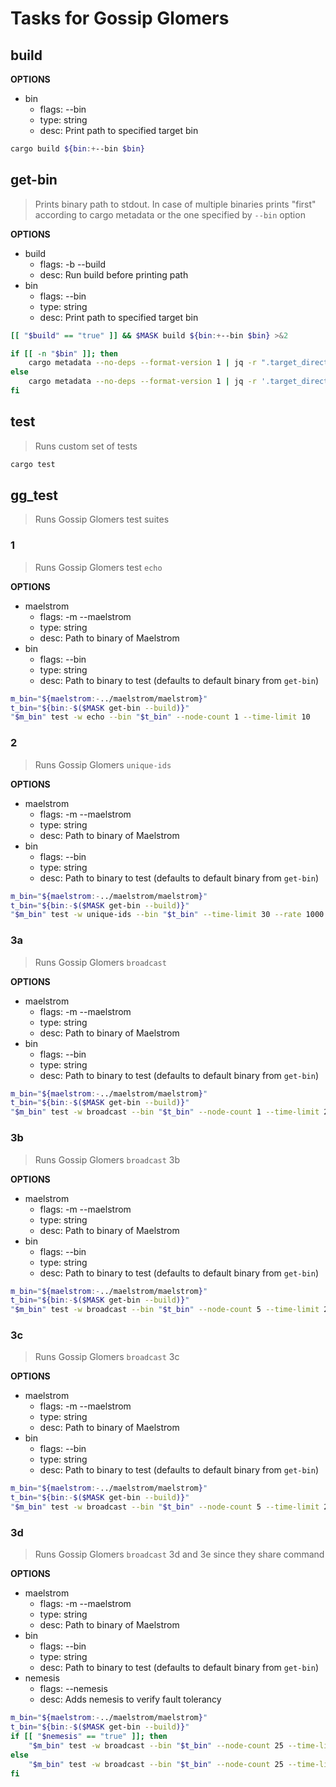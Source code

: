 # Tasks for Gossip Glomers

## build

**OPTIONS**
* bin
    * flags: --bin
    * type: string
    * desc: Print path to specified target bin

~~~sh
cargo build ${bin:+--bin $bin}
~~~

## get-bin
> Prints binary path to stdout. In case of multiple binaries prints "first" according to cargo metadata or the one specified by `--bin` option

**OPTIONS**
* build
    * flags: -b --build
    * desc: Run build before printing path
* bin
    * flags: --bin
    * type: string
    * desc: Print path to specified target bin

~~~bash
[[ "$build" == "true" ]] && $MASK build ${bin:+--bin $bin} >&2

if [[ -n "$bin" ]]; then
    cargo metadata --no-deps --format-version 1 | jq -r ".target_directory + \"/debug/$bin\""
else
    cargo metadata --no-deps --format-version 1 | jq -r '.target_directory + "/debug/" + (.packages[0].targets | map(select(.kind | any(. == "bin"))))[0].name'
fi
~~~

## test
> Runs custom set of tests

~~~sh
cargo test
~~~

## gg_test
> Runs Gossip Glomers test suites

### 1
> Runs Gossip Glomers test `echo`

**OPTIONS**
* maelstrom
    * flags: -m --maelstrom
    * type: string
    * desc: Path to binary of Maelstrom
* bin
    * flags: --bin
    * type: string
    * desc: Path to binary to test (defaults to default binary from `get-bin`)

~~~bash
m_bin="${maelstrom:-../maelstrom/maelstrom}"
t_bin="${bin:-$($MASK get-bin --build)}"
"$m_bin" test -w echo --bin "$t_bin" --node-count 1 --time-limit 10
~~~

### 2
> Runs Gossip Glomers `unique-ids`

**OPTIONS**
* maelstrom
    * flags: -m --maelstrom
    * type: string
    * desc: Path to binary of Maelstrom
* bin
    * flags: --bin
    * type: string
    * desc: Path to binary to test (defaults to default binary from `get-bin`)

~~~bash
m_bin="${maelstrom:-../maelstrom/maelstrom}"
t_bin="${bin:-$($MASK get-bin --build)}"
"$m_bin" test -w unique-ids --bin "$t_bin" --time-limit 30 --rate 1000 --node-count 3 --availability total --nemesis partition
~~~

### 3a
> Runs Gossip Glomers `broadcast`

**OPTIONS**
* maelstrom
    * flags: -m --maelstrom
    * type: string
    * desc: Path to binary of Maelstrom
* bin
    * flags: --bin
    * type: string
    * desc: Path to binary to test (defaults to default binary from `get-bin`)

~~~bash
m_bin="${maelstrom:-../maelstrom/maelstrom}"
t_bin="${bin:-$($MASK get-bin --build)}"
"$m_bin" test -w broadcast --bin "$t_bin" --node-count 1 --time-limit 20 --rate 10
~~~

### 3b
> Runs Gossip Glomers `broadcast` 3b

**OPTIONS**
* maelstrom
    * flags: -m --maelstrom
    * type: string
    * desc: Path to binary of Maelstrom
* bin
    * flags: --bin
    * type: string
    * desc: Path to binary to test (defaults to default binary from `get-bin`)

~~~bash
m_bin="${maelstrom:-../maelstrom/maelstrom}"
t_bin="${bin:-$($MASK get-bin --build)}"
"$m_bin" test -w broadcast --bin "$t_bin" --node-count 5 --time-limit 20 --rate 10
~~~

### 3c
> Runs Gossip Glomers `broadcast` 3c

**OPTIONS**
* maelstrom
    * flags: -m --maelstrom
    * type: string
    * desc: Path to binary of Maelstrom
* bin
    * flags: --bin
    * type: string
    * desc: Path to binary to test (defaults to default binary from `get-bin`)

~~~bash
m_bin="${maelstrom:-../maelstrom/maelstrom}"
t_bin="${bin:-$($MASK get-bin --build)}"
"$m_bin" test -w broadcast --bin "$t_bin" --node-count 5 --time-limit 20 --rate 10 --nemesis partition
~~~

### 3d
> Runs Gossip Glomers `broadcast` 3d and 3e since they share command

**OPTIONS**
* maelstrom
    * flags: -m --maelstrom
    * type: string
    * desc: Path to binary of Maelstrom
* bin
    * flags: --bin
    * type: string
    * desc: Path to binary to test (defaults to default binary from `get-bin`)
* nemesis
    * flags: --nemesis
    * desc: Adds nemesis to verify fault tolerancy

~~~bash
m_bin="${maelstrom:-../maelstrom/maelstrom}"
t_bin="${bin:-$($MASK get-bin --build)}"
if [[ "$nemesis" == "true" ]]; then
    "$m_bin" test -w broadcast --bin "$t_bin" --node-count 25 --time-limit 20 --rate 100 --latency 100 --nemesis partition
else
    "$m_bin" test -w broadcast --bin "$t_bin" --node-count 25 --time-limit 20 --rate 100 --latency 100
fi
~~~
